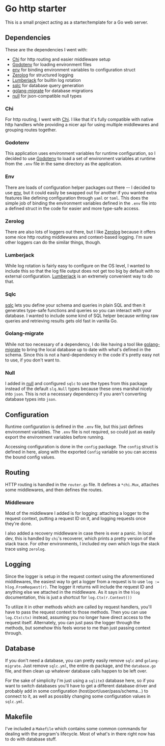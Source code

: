 # Go http starter
This is a small project acting as a starter/template for a Go web server.

## Dependencies
These are the dependencies I went with:
- [Chi](https://github.com/go-chi/chi/v5) for http routing and easier middleware setup
- [Godotenv](https://github.com/joho/godotenv) for loading environment files
- [env](https://github.com/caarlos0/env/v10) for binding environment variables to configuration struct
- [Zerolog](https://github.com/rs/zerolog) for structured logging
- [Lumberjack](https://github.com/lumberjack.v2) for builtin log rotation
- [sqlc](https://github.com/sqlc-dev/sqlc) for database query generation
- [golang-migrate](https://github.com/golang-migrate/migrate) for database migrations
- [null](https://github.com/guregu/null) for json-compatible null types

### Chi
For http routing, I went with [Chi](https://github.com/go-chi/chi/v5). I like that it's fully compatible with native http handlers while providing a nicer api for using multiple middlewares and grouping routes together.

### Godotenv
This application uses environment variables for runtime configuration, so I decided to use [Godotenv](https://github.com/joho/godotenv) to load a set of environment variables at runtime from the `.env` file in the same directory as the application.

### Env
There are loads of configuration helper packages out there -- I decided to use [env](https://github.com/caarlos0/env/v10), but it could easily be swapped out for another if you wanted extra features like defining configuration through `yaml` or `toml`. This does the simple job of binding the environment variables defined in the `.env` file into a defined struct in the code for easier and more type-safe access.

### Zerolog
There are also lots of loggers out there, but I like [Zerolog](https://github.com/rs/zerolog) because it offers some nice http routing middlewares and context-based logging. I'm sure other loggers can do the similar things, though.

### Lumberjack
While log rotation is fairly easy to configure on the OS level, I wanted to include this so that the log file output does not get too big by default with no external configuration. [Lumberjack](https://github.com/lumberjack.v2) is an extremely convenient way to do that.

### Sqlc
[sqlc](https://github.com/sqlc-dev/sqlc) lets you define your schema and queries in plain SQL and then it generates type-safe functions and queries so you can interact with your database. I wanted to include some kind of SQL helper because writing raw queries and retrieving results gets old fast in vanilla Go.

### Golang-migrate
While not too necessary of a dependency, I do like having a tool like [golang-migrate](https://github.com/golang-migrate/migrate) to bring the local database up to date with what's defined in the schema. Since this is not a hard-dependency in the code it's pretty easy not to use, if you don't want to.

### Null
I added in [null](https://github.com/guregu/null) and configured `sqlc` to use the types from this package instead of the default `slq.Null` types because these ones marshal nicely into `json`. This is not a necessary dependency if you aren't converting database types into `json`.

## Configuration
Runtime configuration is defined in the `.env` file, but this just defines environment variables. The `.env` file is not required, so could just as easily export the environment variables before running.

Accessing configuration is done in the `config` package. The `config` struct is defined in here, along with the exported `Config` variable so you can access the bound config values.

## Routing
HTTP routing is handled in the `router.go` file. It defines a `*chi.Mux`, attaches some middlewares, and then defines the routes.

### Middleware
Most of the middleware I added is for logging: attaching a logger to the request context, putting a request ID on it, and logging requests once they're done.

I also added a recovery middleware in case there is ever a panic. In local dev, this is handled by `chi`'s recoverer, which prints a pretty version of the stack trace. For other environments, I included my own which logs the stack trace using `zerolog`.

## Logging
Since the logger is setup in the request context using the aforementioned middlewares, the easiest way to get a logger from a request is to use `log := hlog.FromRequest(r)`. The logger it returns will include the request ID and anything else we attached in the middleware. As it says in the `hlog` documentation, this is just a shortcut for `log.Ctx(r.Context())`

To utilize it in other methods which are called by request handlers, you'll have to pass the request context to those methods. Then you can use `log.Ctx(ctx)` instead, assuming you no longer have direct access to the request itself. Alternately, you can just pass the logger through the methods, but somehow this feels worse to me than just passing context through.

## Database
If you don't need a database, you can pretty easily remove `sqlc` and `golang-migrate`. Just remove `sqlc.yml`, the entire `db` package, and the `database.go` file, and then clean up whatever database calls happen to be left over.

For the sake of simplicity I'm just using a `sqlite3` database here, so if you want to switch databases you'll have to get a different database driver and probably add in some configuration (host/port/user/pass/schema...) to connect to it, as well as possibly changing some configuration values in `sqlc.yml`.

## Makefile
I've included a `Makefile` which contains some common commands for dealing with the program's lifecycle. Most of what's in there right now has to do with database stuff.
